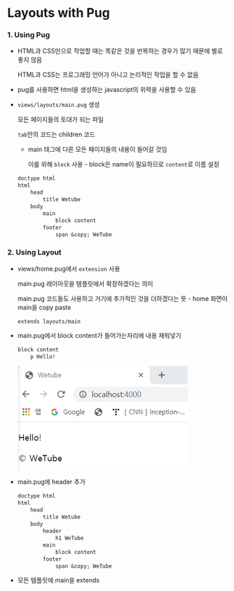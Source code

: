 # Layouts with Pug

### 1. Using Pug

- HTML과 CSS만으로 작업할 때는 똑같은 것을 반복하는 경우가 많기 때문에 별로 좋지 않음

  HTML과 CSS는 프로그래밍 언어가 아니고 논리적인 작업을 할 수 없음

- pug를 사용하면 html을 생성하는 javascript의 위력을 사용할 수 있음

- `views/layouts/main.pug` 생성

  모든 페이지들의 토대가 되는 파일

  `tab`안의 코드는 children 코드

  - main 태그에 다른 모든 페이지들의 내용이 들어갈 것임

    이를 위해 `block` 사용 - block은 name이 필요하므로 `content`로 이름 설정

  ```pu
  doctype html
  html
      head
          title Wetube
      body
          main
              block content
          footer
              span &copy; WeTube
  ```

  

###  2. Using Layout

- views/home.pug에서 `extension` 사용

  main.pug 레이아웃을 템플릿에서 확장하겠다는 의미

  main.pug 코드들도 사용하고 거기에 추가적인 것을 더하겠다는 뜻 - home 화면이 main을 copy paste

  ```
  extends layouts/main
  ```

- main.pug에서 block content가 들어가는자리에 내용 채워넣기

  ```
  block content
      p Hello!
  ```

  ![image-20200313103941082](images/image-20200313103941082.png) 

- main.pug에 header 추가

  ```
  doctype html
  html
      head
          title Wetube
      body
          header
              h1 WeTube
          main
              block content
          footer
              span &copy; WeTube
  ```

- 모든 템플릿에 main을 extends

